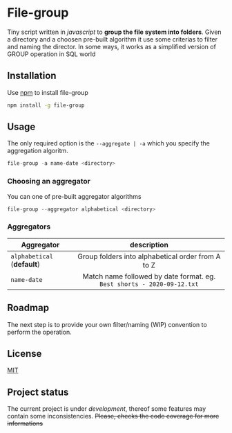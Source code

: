 # File-group

Tiny script written in _javascript_ to **group the file system into folders**. Given a directory and a choosen pre-built algorithm it use some criterias to filter and naming the director. In some ways, it works as a simplified version of GROUP operation in SQL world

## Installation

Use [npm](http://npmjs.com/) to install file-group

```bash
npm install -g file-group
```

## Usage

The only required option is the `--aggregate | -a` which you specify the aggregation algoritm.

```javascript
file-group -a name-date <directory>
```

### Choosing an aggregator

You can one of pre-built aggregator algorithms

```javascript
file-group --aggregator alphabetical <directory>
```

### Aggregators

| Aggregator                   |                              description                               |
| ---------------------------- | :--------------------------------------------------------------------: |
| `alphabetical` (**default**) |           Group folders into alphabetical order from A to Z            |
| `name-date`                  | Match name followed by date format. eg. `Best shorts - 2020-09-12.txt` |

## Roadmap

The next step is to provide your own filter/naming (WIP) convention to perform the operation.

## License

[MIT](https://choosealicense.com/licenses/mit/)

## Project status

The current project is under _development_, thereof some features may contain some inconsistencies. ~~Please, checks the code coverage for more informations~~
